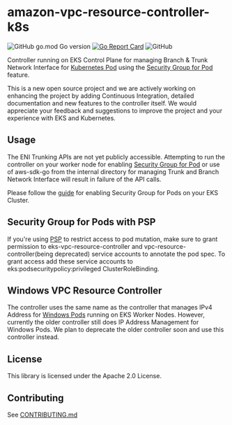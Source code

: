 # amazon-vpc-resource-controller-k8s

![GitHub go.mod Go version](https://img.shields.io/github/go-mod/go-version/aws/amazon-vpc-resource-controller-k8s)
[![Go Report Card](https://goreportcard.com/badge/github.com/aws/amazon-vpc-resource-controller-k8s)](https://goreportcard.com/report/github.com/aws/amazon-vpc-resource-controller-k8s)
![GitHub](https://img.shields.io/github/license/aws/amazon-vpc-resource-controller-k8s?style=flat)

Controller running on EKS Control Plane for managing Branch & Trunk Network Interface for [Kubernetes Pod](https://kubernetes.io/docs/concepts/workloads/pods/) using the [Security Group for Pod](https://docs.aws.amazon.com/eks/latest/userguide/security-groups-for-pods.html) feature.

This is a new open source project and we are actively working on enhancing the project by adding Continuous Integration, detailed documentation and new features to the controller itself. We would appreciate your feedback and suggestions to improve the project and your experience with EKS and Kubernetes. 

## Usage

The ENI Trunking APIs are not yet publicly accessible. Attempting to run the controller on your worker node for enabling [Security Group for Pod](https://docs.aws.amazon.com/eks/latest/userguide/security-groups-for-pods.html) or use of aws-sdk-go from the internal directory for managing Trunk and Branch Network Interface will result in failure of the API calls. 

Please follow the [guide](https://docs.aws.amazon.com/eks/latest/userguide/security-groups-for-pods.html) for enabling Security Group for Pods on your EKS Cluster. 

## Security Group for Pods with PSP

If you're using [PSP](https://kubernetes.io/docs/concepts/policy/pod-security-policy/) to restrict access to pod mutation, make sure to grant permission to eks-vpc-resource-controller and vpc-resource-controller(being deprecated) service accounts to annotate the pod spec. To grant access add these service accounts to eks:podsecuritypolicy:privileged ClusterRoleBinding.

## Windows VPC Resource Controller

The controller uses the same name as the controller that manages IPv4 Address for [Windows Pods](https://docs.aws.amazon.com/eks/latest/userguide/windows-support.html) running on EKS Worker Nodes. However, currently the older controller still does IP Address Management for Windows Pods. We plan to deprecate the older controller soon and use this controller instead.

## License

This library is licensed under the Apache 2.0 License. 

## Contributing

See [CONTRIBUTING.md](./CONTRIBUTING.md)
